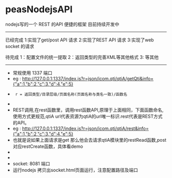 peasNodejsAPI
=============

nodejs写的一个 REST 的API 便捷的框架  目前持续开发中

---
已经完成
1:实现了get/post API 请求
2:实现了REST API 请求
3:实现了web socket 的请求

待完成
1：配置文件的统一提取
2：返回类型的完善XML等其他格式
3: 等其他

---  
 * 常规使用 1337 端口
 * eg : http://127.0.0.1:1337/index.js?r=json/icom.qti/qtiA/getQti&info={"a":1,"b":2,"c":3,"d":4,"e":5} 
 *      r = 返回类型/目录层级/页面名称(页面名称与类名一致)/函数名
 * 
 * REST调用,在rest函数里，调用rest函数API,原理于上面相同，下面函数命名,使用方式更规范,qtiA url代表资源为qtiA的url唯一标识.rest代表是REST方式的API。
 * eg : http://127.0.0.1:1337/index.js?r=json/icom.qti/qtiA/rest&info={"a":1,"b":2,"c":3,"d":4,"e":5} 
 * 也就是说如果上面请求是get 那么他会去请求qtiA模块里的restRead函数,post 对应restCreate函数，具体看demo
 *
 *
 * socket: 8081 端口
 * 运行nodejs  拷贝出socket.html页面运行，注意配置路径及端口 
